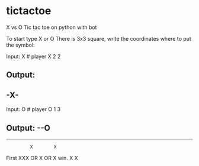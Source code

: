 # tictactoe
X vs O   Tic tac toe on python with bot

To start type X or O
There is 3x3 square, write the coordinates where to put the symbol:

Input:
X # player X
2 2

Output:
---
-X-
---

Input:
O # player O
1 3

Output:
--O
---
---

             X        X
First XXX OR X OR   X    win.
             X    X
